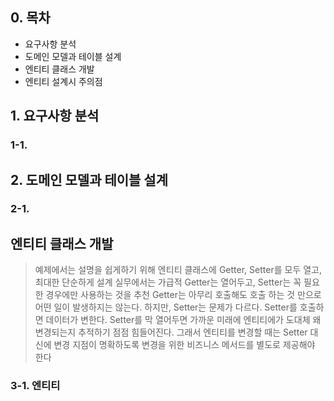 ## 0. 목차
- 요구사항 분석
- 도메인 모델과 테이블 설계
- 엔티티 클래스 개발
- 엔티티 설계시 주의점

## 1. 요구사항 분석

### 1-1. 

## 2. 도메인 모델과 테이블 설계

### 2-1. 

## 엔티티 클래스 개발
> 예제에서는 설명을 쉽게하기 위해 엔티티 클래스에 Getter, Setter를 모두 열고, 최대한 단순하게 설계
> 실무에서는 가급적 Getter는 열어두고, Setter는 꼭 필요한 경우에만 사용하는 것을 추천
> Getter는 아무리 호출해도 호출 하는 것 만으로 어떤 일이 발생하지는 않는다.
> 하지만, Setter는 문제가 다르다. Setter를 호출하면 데이터가 변한다.
> Setter를 막 열어두면 가까운 미래에 엔티티에가 도대체 왜 변경되는지 추적하기 점점 힘들어진다.
> 그래서 엔티티를 변경할 때는 Setter 대신에 변경 지점이 명확하도록
> 변경을 위한 비즈니스 메서드를 별도로 제공해야 한다
### 3-1. 엔티티
